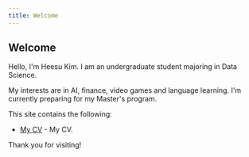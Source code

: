 ```yaml
---
title: Welcome
---
```


## Welcome

Hello, I'm Heesu Kim. I am an undergraduate student majoring in Data Science.

My interests are in AI, finance, video games and language learning. I'm currently preparing for my Master's program.

This site contains the following:

* [My CV](/asset/Heesu_Kim_CV.pdf) - My CV.
<!---* [My Portfolio](/portfolio/) - What I've made!-->
<!---* [My Blog](/blog/) - What I've Wrote!-->
<!---* [More About Me](/about/) - My background.-->

Thank you for visiting!